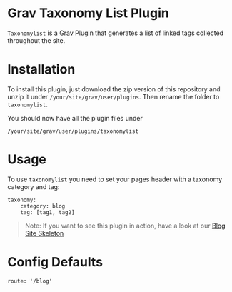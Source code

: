 # Grav Taxonomy List Plugin

`Taxonomylist` is a [Grav](http://github.com/getgrav/grav) Plugin that generates a list of linked tags collected throughout	the site. 


# Installation
To install this plugin, just download the zip version of this repository and unzip it under `/your/site/grav/user/plugins`. Then rename the folder to `taxonomylist`.

You should now have all the plugin files under

	/your/site/grav/user/plugins/taxonomylist

# Usage
To use `taxonomylist` you need to set your pages header with a  taxonomy category and tag:

```
taxonomy:
    category: blog
    tag: [tag1, tag2]
```

> Note: If you want to see this plugin in action, have a look at our [Blog Site Skeleton](http://github.com/grav/grav-skeleton-blog-site/archive/master.zip)

# Config Defaults
```
route: '/blog'
```
